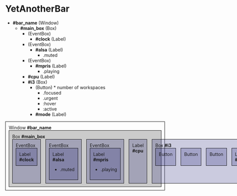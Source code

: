 # YetAnotherBar

- **#bar_name** (Window)
  - **#main_box** (Box)
    - (EventBox)
      - **#clock** (Label)
    - (EventBox)
      - **#alsa** (Label)
        - .muted
    - (EventBox)
      - **#mpris** (Label)
        - .playing
    - **#cpu** (Label)
    - **#i3** (Box)
      - (Button) * number of workspaces
        - .focused
        - .urgent
        - :hover
        - :active
      - **#mode** (Label)

<div>
  Window <b>#bar_name</b>
  <div id="main_box">
    Box <b>#main_box</b>
    <main class="flex">
      <div>
        EventBox
        <div>Label <b>#clock</b>
        </div>
      </div>
      <div>
        EventBox
        <div>Label <b>#alsa</b>
          <ul>
            <li>.muted</li>
          </ul>
        </div>
      </div>
      <div>
        EventBox
        <div>Label <b>#mpris</b>
          <ul>
            <li>.playing</li>
          </ul>
        </div>
      </div>
      <div>
        Label <b>#cpu</b>
      </div>
      <div>
        Box <b>#i3</b>     
        <section class="flex">
          <div>Button</div>
          <div>Button</div>
          <div>Button</div>
          <div>Label <b>#mode</b></div>
        </section>
      </div>
    </main>
  </div>
</div>

<style>
div{
  border: 1px solid black;
  padding: 10px;
}
.flex{
  display: flex;
}
#main_box{
  background: rgba(0,0,0,0.2);
}
.flex > div{
  margin-right: 15px;
}
#main_box div{
  background: rgba(0,0,100,0.2);
}
</style>